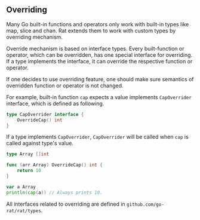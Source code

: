 ## Overriding ##

Many Go built-in functions and operators only work with built-in types like map, slice and chan. Rat extends them to work with custom types by overriding mechanism.

Override mechanism is based on interface types. Every built-function or operator, which can be overridden, has one special interface for overriding. If a type implements the interface, it can override the respective function or operator.

If one decides to use overriding feature, one should make sure semantics of overridden function or operator is not changed.

For example, built-in function `cap` expects a value implements `CapOverrider` interface, which is defined as following.

```go
type CapOverrider interface {
	OverrideCap() int
}
```

If a type implements `CapOverrider`, `CapOverrider` will be called when `cap` is called against type's value.

```go
type Array []int

func (arr Array) OverrideCap() int {
	return 10
}

var a Array
println(cap(a)) // Always prints 10.
```

All interfaces related to overriding are defined in `github.com/go-rat/rat/types`.